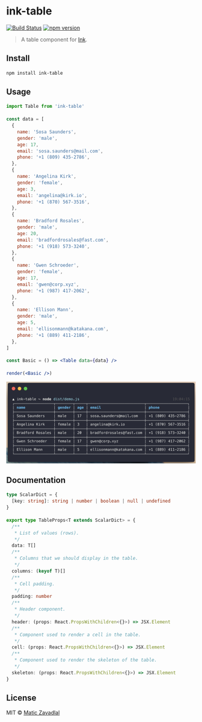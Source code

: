 # ink-table

[![Build Status](https://travis-ci.org/maticzav/ink-table.svg?branch=master)](https://travis-ci.org/maticzav/ink-table)
[![npm version](https://badge.fury.io/js/ink-table.svg)](https://badge.fury.io/js/ink-table)

> A table component for [Ink](https://github.com/vadimdemedes/ink).

## Install

```bash
npm install ink-table
```

## Usage

```jsx
import Table from 'ink-table'

const data = [
  {
    name: 'Sosa Saunders',
    gender: 'male',
    age: 17,
    email: 'sosa.saunders@mail.com',
    phone: '+1 (809) 435-2786',
  },
  {
    name: 'Angelina Kirk',
    gender: 'female',
    age: 3,
    email: 'angelina@kirk.io',
    phone: '+1 (870) 567-3516',
  },
  {
    name: 'Bradford Rosales',
    gender: 'male',
    age: 20,
    email: 'bradfordrosales@fast.com',
    phone: '+1 (918) 573-3240',
  },
  {
    name: 'Gwen Schroeder',
    gender: 'female',
    age: 17,
    email: 'gwen@corp.xyz',
    phone: '+1 (987) 417-2062',
  },
  {
    name: 'Ellison Mann',
    gender: 'male',
    age: 5,
    email: 'ellisonmann@katakana.com',
    phone: '+1 (889) 411-2186',
  },
]

const Basic = () => <Table data={data} />

render(<Basic />)
```

<img src="media/demo.png" width="720">

## Documentation

```ts
type ScalarDict = {
  [key: string]: string | number | boolean | null | undefined
}

export type TableProps<T extends ScalarDict> = {
  /**
   * List of values (rows).
   */
  data: T[]
  /**
   * Columns that we should display in the table.
   */
  columns: (keyof T)[]
  /**
   * Cell padding.
   */
  padding: number
  /**
   * Header component.
   */
  header: (props: React.PropsWithChildren<{}>) => JSX.Element
  /**
   * Component used to render a cell in the table.
   */
  cell: (props: React.PropsWithChildren<{}>) => JSX.Element
  /**
   * Component used to render the skeleton of the table.
   */
  skeleton: (props: React.PropsWithChildren<{}>) => JSX.Element
}
```

## License

MIT © [Matic Zavadlal](http://github.com/maticzav)
